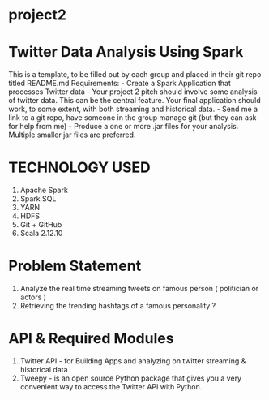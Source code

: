 # project2

# Twitter Data Analysis Using Spark

This is a template, to be filled out by each group and placed in their git repo titled README.md Requirements: - Create a Spark Application that processes Twitter data - Your project 2 pitch should involve some analysis of twitter data. This can be the central feature. Your final application should work, to some extent, with both streaming and historical data. - Send me a link to a git repo, have someone in the group manage git (but they can ask for help from me) - Produce a one or more .jar files for your analysis. Multiple smaller jar files are preferred.

# TECHNOLOGY USED

1. Apache Spark
2. Spark SQL
3. YARN
4. HDFS 
5. Git + GitHub
6. Scala 2.12.10

# Problem Statement

1.  Analyze the real time streaming tweets on famous person ( politician or actors )
2.  Retrieving the trending hashtags of a famous personality ?

# API & Required Modules

1. Twitter API - for Building Apps and analyzing on twitter streaming & historical data
2.   Tweepy - is an open source Python package that gives you a very convenient way to access the Twitter API with Python.
